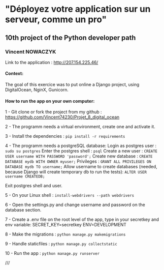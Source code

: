 # "Déployez votre application sur un serveur, comme un pro"
## 10th project of the Python developer path
### Vincent NOWACZYK


Link to the application :  http://207.154.225.46/


#### Context:
The goal of this exercice was to put online a Django project, using DigitalOcean, NginX, Gunicorn.


#### How to run the app on your own computer:
1 - Git clone or fork the project from my github : https://github.com/Vincent74230/Projet_8_digital_ocean

2 - The programm needs a virtual environment, create one and activate it.

3 - Install the dependencies : `pip install -r requirements`

4 - The programm needs a postgreSQL database:
Login as postgres user : `sudo su postgres`
Enter the postgres shell : `psql`
Create a new user : `CREATE USER username WITH PASSWORD 'password';`
Create new database : `CREATE DATABASE mydb WITH OWNER myuser;`
Privileges : `GRANT ALL PRIVILEGES ON DATABASE mydb TO username;`
Allow username to create databases (needed, because Django will create temporary db to run the tests):
`ALTER USER username CREATEDB;`

Exit postgres shell and user.

5 - On your Linux shell : `install-webdrivers --path webdrivers`

6 - Open the settings.py and change username and password on the database section.

7 - Create a .env file on the root level of the app, type in your secretkey and env variable:
SECRET_KEY=secretkey
ENV=DEVELOPMENT

8 - Make the migrations : `python manage.py makemigrations`

9 - Handle staticfiles : `python manage.py collectstatic`

10 - Run the app : `python manage.py runserver`

///